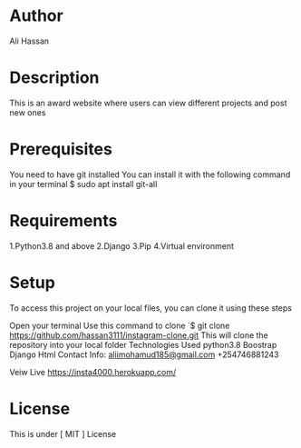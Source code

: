 # Author
Ali Hassan

# Description
This is an award website where users can view different projects and post new ones

# Prerequisites
You need to have git installed You can install it with the following command in your terminal $ sudo apt install git-all

# Requirements
1.Python3.8 and above 2.Django 3.Pip 4.Virtual environment

# Setup
To access this project on your local files, you can clone it using these steps

Open your terminal
Use this command to clone `$ git clone https://github.com/hassan3111/instagram-clone.git
This will clone the repository into your local folder
Technologies Used
python3.8
Boostrap
Django
Html
Contact Info:
aliimohamud185@gmail.com +254746881243

Veiw Live
https://insta4000.herokuapp.com/

# License
This is under [ MIT ] License